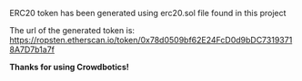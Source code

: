 ERC20 token has been generated using erc20.sol file found in this project

The url of the generated token is: https://ropsten.etherscan.io/token/0x78d0509bf62E24FcD0d9bDC73193718A7D7b1a7f

**Thanks for using Crowdbotics!**